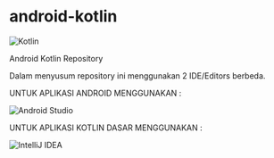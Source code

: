 # android-kotlin
<p>

![Kotlin](https://img.shields.io/badge/kotlin-%237F52FF.svg?style=for-the-badge&logo=kotlin&logoColor=white)

</p>
Android Kotlin Repository

Dalam menyusum repository ini menggunakan 2 IDE/Editors berbeda.

UNTUK APLIKASI ANDROID MENGGUNAKAN :
<p>

![Android Studio](https://img.shields.io/badge/Android%20Studio-3DDC84.svg?style=for-the-badge&logo=android-studio&logoColor=white)

</p>

UNTUK APLIKASI KOTLIN DASAR MENGGUNAKAN :
<p>

![IntelliJ IDEA](https://img.shields.io/badge/IntelliJIDEA-000000.svg?style=for-the-badge&logo=intellij-idea&logoColor=white)

</p>
